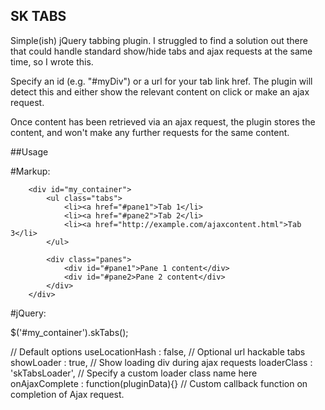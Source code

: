 SK TABS
--------------------------------------------------

Simple(ish) jQuery tabbing plugin. I struggled to find a solution out there that could handle standard show/hide tabs and ajax requests at the same time, so I wrote this.

Specify an id (e.g. "#myDiv") or a url for your tab link href. The plugin will detect this and either show the relevant content on click or make an ajax request.

Once content has been retrieved via an ajax request, the plugin stores the content, and won't make any further requests for the same content.

##Usage

#Markup:

		<div id="my_container">
			<ul class="tabs">
				<li><a href="#pane1">Tab 1</li>
				<li><a href="#pane2">Tab 2</li>
				<li><a href="http://example.com/ajaxcontent.html">Tab 3</li>
			</ul>
	
			<div class="panes">
				<div id="#pane1">Pane 1 content</div>
				<div id="#pane2>Pane 2 content</div>
			</div>
		</div>

#jQuery:

$('#my_container').skTabs();

// Default options
useLocationHash : false, 									// Optional url hackable tabs 
showLoader : true,			 									// Show loading div during ajax requests
loaderClass : 'skTabsLoader',							// Specify a custom loader class name here
onAjaxComplete : function(pluginData){}   // Custom callback function on completion of Ajax request.


